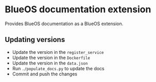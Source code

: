 # BlueOS documentation extension

Provides BlueOS documentation as a BlueOS extension.

## Updating versions

- Update the version in the `register_service`
- Update the version in the `Dockerfile`
- Update the version in the `data.json`
- Run `./populate_docs.py` to update the docs
- Commit and push the changes